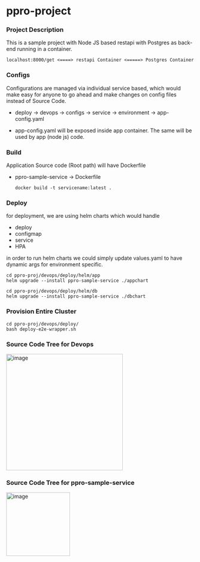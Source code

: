 
# ppro-project 

### Project Description

This is a sample project with Node JS based restapi with Postgres as back-end running in a container.
```
localhost:8000/get <====> restapi Container <=====> Postgres Container
```

### Configs

Configurations are managed via individual service based, which would make easy for anyone to go ahead and make changes on config files instead of Source Code.

- deploy -> devops -> configs -> service -> environment -> app-config.yaml

-  app-config.yaml will be exposed inside app container. The same will be used by app (node js) code.

### Build 
  
  Application Source code (Root path) will have Dockerfile 
  
- ppro-sample-service -> Dockerfile 
  
  ```
  docker build -t servicename:latest .
  ```
  

### Deploy 
  
  for deployment, we are using helm charts which would handle 
  - deploy
  - configmap 
  - service 
  - HPA 
  
  in order to run helm charts we could simply update values.yaml to have dynamic args for environment specific.
  
  ```
  cd ppro-proj/devops/deploy/helm/app
  helm upgrade --install ppro-sample-service ./appchart 
  ```
  
  ```
  cd ppro-proj/devops/deploy/helm/db 
  helm upgrade --install ppro-sample-service ./dbchart 
  ```
  
### Provision Entire Cluster 
  ```
  cd ppro-proj/devops/deploy/
  bash deploy-e2e-wrapper.sh 
  ```

### Source Code Tree for Devops  

<img width="311" alt="image" src="https://user-images.githubusercontent.com/5214795/165442677-eee0570e-9997-4b60-9824-4ab7f955982a.png">
  
### Source Code Tree for ppro-sample-service  

<img width="170" alt="image" src="https://user-images.githubusercontent.com/5214795/165442736-63ce862e-616e-4a03-a0c1-565142e125b1.png">



